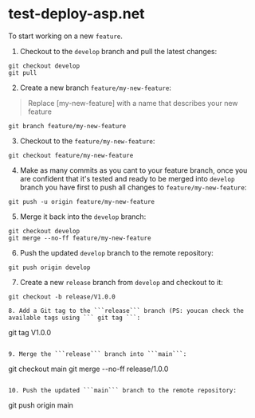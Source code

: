 # test-deploy-asp.net

To start working on a new ```feature```.

1. Checkout to the ```develop``` branch and pull the latest changes:
```
git checkout develop
git pull
```

2. Create a new branch ```feature/my-new-feature```:
> Replace [my-new-feature] with a name that describes your new feature
```
git branch feature/my-new-feature
```

3. Checkout to the ```feature/my-new-feature```:
```
git checkout feature/my-new-feature
```

4. Make as many commits as you cant to your feature branch, once you are confident that it's tested and ready to be merged into ```develop``` branch you have first to push all changes to ```feature/my-new-feature```:
```
git push -u origin feature/my-new-feature
```

5. Merge it back into the ```develop``` branch:
```
git checkout develop
git merge --no-ff feature/my-new-feature
```

6. Push the updated ```develop``` branch to the remote repository:
```
git push origin develop
```

7. Create a new ```release``` branch from ```develop``` and checkout to it:
```
git checkout -b release/V1.0.0

8. Add a Git tag to the ```release``` branch (PS: youcan check the available tags using ``` git tag ```:
```
git tag V1.0.0
```

9. Merge the ```release``` branch into ```main```:
```
git checkout main
git merge --no-ff release/1.0.0
```

10. Push the updated ```main``` branch to the remote repository:
```
git push origin main
```






